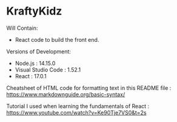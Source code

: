 # KraftyKidz

Will Contain:

- React code to build the front end.

Versions of Development:

- Node.js : 14.15.0
- Visual Studio Code : 1.52.1
- React : 17.0.1

Cheatsheet of HTML code for formatting text in this README file : https://www.markdownguide.org/basic-syntax/ <br>

Tutorial I used when learning the fundamentals of React : https://www.youtube.com/watch?v=Ke90Tje7VS0&t=2s <br>
